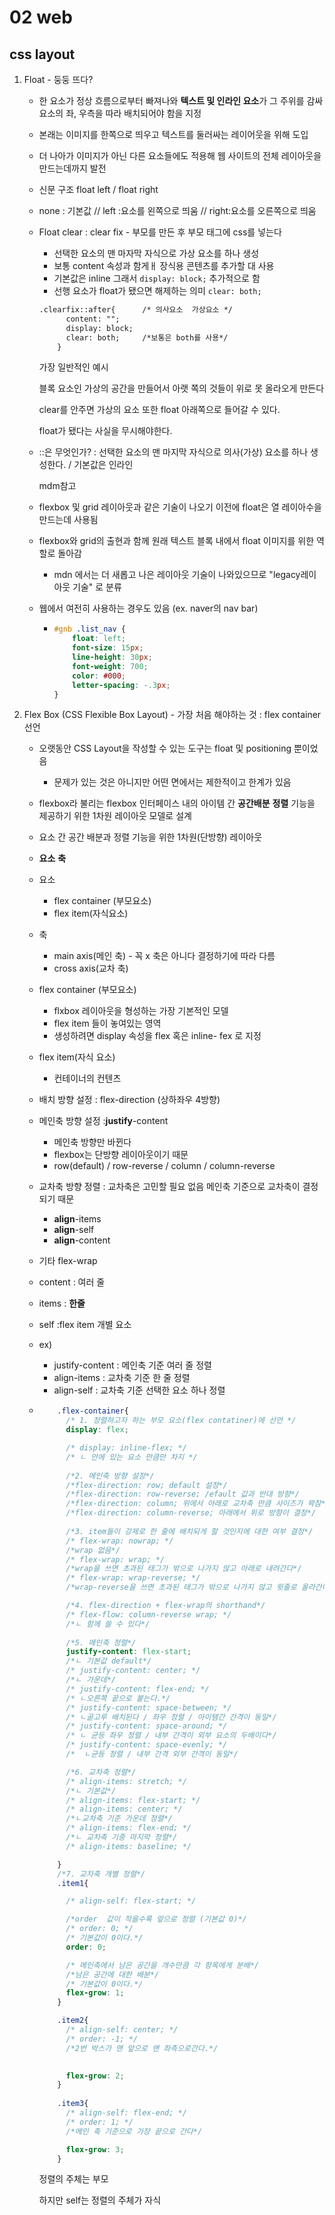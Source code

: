 # 02 web

## css layout

1. Float - 둥둥 뜨다?

   - 한 요소가 정상 흐름으로부터 빠져나와 **텍스트 및 인라인 요소**가 그 주위를 감싸 요소의 좌, 우측을 따라 배치되어야 함을 지정

   - 본래는 이미지를 한쪽으로 띄우고 텍스트를 둘러싸는 레이어웃을 위해 도입

   - 더 나아가 이미지가 아닌 다른 요소들에도 적용해 웹 사이트의 전체 레이아웃을 만드는데까지 발전

   - 신문 구조 float left / float right

     

   - none : 기본값 // left :요소를 왼쪽으로 띄움 // right:요소를 오른쪽으로 띄움

     

   - Float clear : clear fix - 부모를 만든 후 부모 태그에 css를 넣는다

     - 선택한 요소의 맨 마자막 자식으로 가상 요소를 하나 생성
     - 보통 content 속성과 함게ㅐ 장식용 콘텐츠를 추가할 대 사용
     - 기본값은 inline 그래서 ```display: block;``` 추가적으로 함
     - 선행 요소가 float가 됐으면 해제하는 의미 ```clear: both;```

     ```html
     .clearfix::after{      /* 의사요소  가상요소 */
           content: "";
           display: block;
           clear: both;     /*보통은 both를 사용*/
         }
     ```

     가장 일반적인 예시

     블록 요소인 가상의 공간을 만들어서 아랫 쪽의 것들이 위로 못 올라오게 만든다

     clear를 안주면 가상의 요소 또한 float 아래쪽으로 들어갈 수 있다.

     float가 됐다는 사실을 무시해야한다.

     

   - ::은 무엇인가? : 선택한 요소의 맨 마지막 자식으로 의사(가상) 요소를 하나 생성한다. / 기본값은 인라인

     mdm참고

     

   - flexbox 및 grid 레이아웃과 같은 기술이 나오기 이전에 float은 열 레이아수을 만드는데 사용됨

   - flexbox와 grid의 출현과 함께 원래 텍스트 블록 내에서 float 이미지를 위한 역할로 돌아감

     - mdn 에서는 더 새롭고 나은 레이아웃 기술이 나와있으므로 "legacy레이아웃 기술" 로 분류

   - 웹에서 여전히 사용하는 경우도 있음 (ex. naver의 nav bar)

     - ```css
       #gnb .list_nav {
           float: left;
           font-size: 15px;
           line-height: 30px;
           font-weight: 700;
           color: #000;
           letter-spacing: -.3px;
       }
       ```







2. Flex Box (CSS Flexible Box Layout) - 가장 처음 해야하는 것 : flex container 선언

   - 오랫동안 CSS Layout을 작성할 수 있는 도구는 float 및 positioning 뿐이었음

     - 문제가 있는 것은 아니지만 어떤 면에서는 제한적이고 한계가 있음

   - flexbox라 불리는 flexbox 인터페이스 내의 아이템 간 **공간배분** **정렬** 기능을 제공하기 위한 1차원 레이아웃 모델로 설계

   - 요소 간 공간 배분과 정렬 기능을 위한 1차원(단방향) 레이아웃

   - **요소** **축**

   - 요소

     - flex container (부모요소)
     - flex item(자식요소)

   - 축

     - main axis(메인 축) - 꼭 x 축은 아니다 결정하기에 따라 다름
     - cross axis(교차 축)

   - flex container (부모요소)

     - flxbox 레이아웃을 형성하는 가장 기본적인 모델
     - flex item 들이 놓여있는 영역
     - 생성하려면 display 속성을 flex 혹은 inline- fex 로 지정

   - flex item(자식 요소)

     - 컨테이너의 컨텐츠

       

   - 배치 방향 설정 : flex-direction (상하좌우 4방향)

   - 메인축 방향 설정 :**justify**-content

     - 메인축 방향만 바뀐다
     - flexbox는 단방향 레이아웃이기 때문
     - row(default) / row-reverse / column / column-reverse

   - 교차축 방향 정렬 :  교차축은 고민할 필요 없음 메인축 기준으로 교차축이 결정되기 때문

     - **align**-items
     - **align**-self
     - **align**-content

   - 기타 flex-wrap

     

   - content : 여러 줄

   - items : **한줄**

   - self :flex item 개별 요소

   - ex)

     - justify-content : 메인축 기준 여러 줄 정렬
     - align-items : 교차축 기준 한 줄 정렬
     - align-self : 교차축 기준 선택한 요소 하나 정렬

   - ```css
         .flex-container{
           /* 1. 정렬하고자 하는 부모 요소(flex contatiner)에 선언 */
           display: flex;
     
           /* display: inline-flex; */
           /* ㄴ 안에 있는 요소 만큼만 차지 */
           
           /*2. 메인축 방향 설정*/
           /*flex-direction: row; default 설정*/
           /*flex-direction: row-reverse; /efault 값과 반대 방향*/
           /*flex-direction: column; 위에서 아래로 교차축 만큼 사이즈가 꽉참*/
           /*flex-direction: column-reverse; 아래에서 위로 방향이 결정*/
           
           /*3. item들이 강제로 한 줄에 배치되게 할 것인지에 대한 여부 결정*/
           /* flex-wrap: nowrap; */
           /*wrap 없음*/
           /* flex-wrap: wrap; */
           /*wrap을 쓰면 초과된 태그가 밖으로 나가지 않고 아래로 내려간다*/
           /* flex-wrap: wrap-reverse; */
           /*wrap-reverse을 쓰면 초과된 태그가 밖으로 나가지 않고 윗줄로 올라간다*/
     
           /*4. flex-direction + flex-wrap의 shorthand*/
           /* flex-flow: column-reverse wrap; */
           /*ㄴ 함께 쓸 수 있다*/
           
           /*5. 메인축 정렬*/
           justify-content: flex-start;
           /*ㄴ 기본값 default*/
           /* justify-content: center; */
           /*ㄴ 가운데*/
           /* justify-content: flex-end; */
           /* ㄴ오른쪽 끝으로 붙는다.*/
           /* justify-content: space-between; */
           /* ㄴ골고루 배치된다 / 좌우 정렬 / 아이템간 간격이 동일*/
           /* justify-content: space-around; */
           /* ㄴ 균등 좌우 정렬 / 내부 간격이 외부 요소의 두배이다*/
           /* justify-content: space-evenly; */
           /*  ㄴ균등 정렬 / 내부 간격 외부 간격이 동일*/
     
           /*6. 교차축 정렬*/
           /* align-items: stretch; */
           /*ㄴ 기본값*/
           /* align-items: flex-start; */
           /* align-items: center; */
           /*ㄴ교차축 기준 가운데 정렬*/
           /* align-items: flex-end; */
           /*ㄴ 교차축 기중 마지막 정렬*/
           /* align-items: baseline; */
     
         }
         /*7. 교차축 개별 정렬*/
         .item1{
     
           /* align-self: flex-start; */
     
           /*order  값이 작을수록 앞으로 정렬 (기본값 0)*/
           /* order: 0; */
           /* 기본값이 0이다.*/
           order: 0;
     
           /* 메인축에서 남은 공간을 개수만큼 각 항목에게 분배*/
           /*남은 공간에 대한 배분*/
           /* 기본값이 0이다.*/
           flex-grow: 1;
         }
     
         .item2{
           /* align-self: center; */
           /* order: -1; */
           /*2번 박스가 맨 앞으로 맨 좌측으로간다.*/
     
           
           flex-grow: 2;
         }
           
         .item3{
           /* align-self: flex-end; */
           /* order: 1; */
           /*메인 축 기준으로 가장 끝으로 간다*/
     
           flex-grow: 3;
         }
     ```

     정렬의 주체는 부모

     하지만 self는 정렬의 주체가 자식
